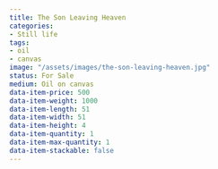 ```yaml
---
title: The Son Leaving Heaven
categories:
- Still life
tags:
- oil
- canvas
image: "/assets/images/the-son-leaving-heaven.jpg"
status: For Sale
medium: Oil on canvas
data-item-price: 500
data-item-weight: 1000
data-item-length: 51
data-item-width: 51
data-item-height: 4
data-item-quantity: 1
data-item-max-quantity: 1
data-item-stackable: false
---
```


